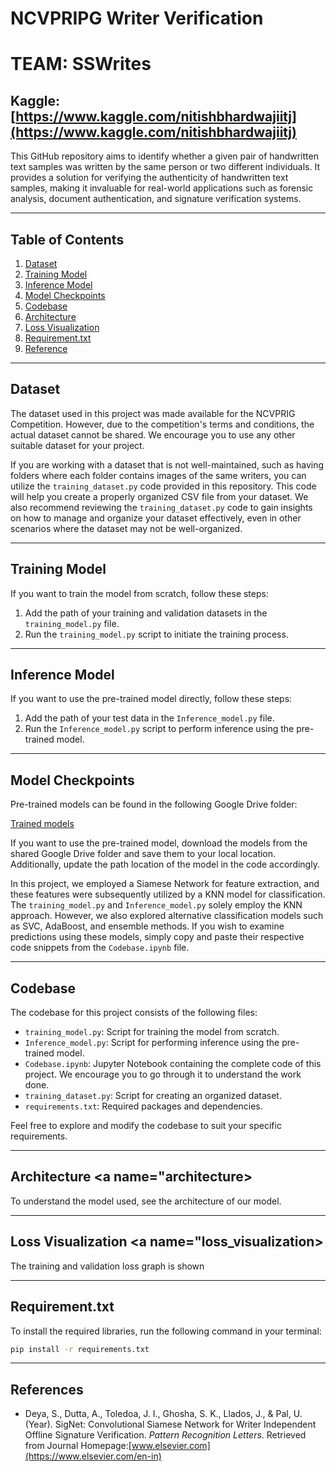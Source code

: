 # NCVPRIPG Writer Verification  
# TEAM: SSWrites
Kaggle: [https://www.kaggle.com/nitishbhardwajiitj](https://www.kaggle.com/nitishbhardwajiitj)
---------------------------------------------------------------------------------------------------------------------------------------------------------------------- 

This GitHub repository aims to identify whether a given pair of handwritten text samples was written by the same person or two different individuals. It provides a solution for verifying the authenticity of handwritten text samples, making it invaluable for real-world applications such as forensic analysis, document authentication, and signature verification systems.

----------------------------------------------------------------------------------------------------------------------------------------------------------------------

## Table of Contents

1. [Dataset](#dataset)
2. [Training Model](#training-model)
3. [Inference Model](#inference-model)
4. [Model Checkpoints](#model-checkpoints)
5. [Codebase](#codebase)
6. [Architecture](#architecture)
7. [Loss Visualization](#loss_visualization)
8. [Requirement.txt](#requirement)
9. [Reference](#reference)

----------------------------------------------------------------------------------------------------------------------------------------------------------------------

## Dataset <a name="dataset"></a>

The dataset used in this project was made available for the NCVPRIG Competition. However, due to the competition's terms and conditions, the actual dataset cannot be shared. We encourage you to use any other suitable dataset for your project.

If you are working with a dataset that is not well-maintained, such as having folders where each folder contains images of the same writers, you can utilize the `training_dataset.py` code provided in this repository. This code will help you create a properly organized CSV file from your dataset. We also recommend reviewing the `training_dataset.py` code to gain insights on how to manage and organize your dataset effectively, even in other scenarios where the dataset may not be well-organized.

----------------------------------------------------------------------------------------------------------------------------------------------------------------------

## Training Model <a name="training-model"></a>

If you want to train the model from scratch, follow these steps:

1. Add the path of your training and validation datasets in the `training_model.py` file.
2. Run the `training_model.py` script to initiate the training process.

----------------------------------------------------------------------------------------------------------------------------------------------------------------------

## Inference Model <a name="inference-model"></a>

If you want to use the pre-trained model directly, follow these steps:

1. Add the path of your test data in the `Inference_model.py` file.
2. Run the `Inference_model.py` script to perform inference using the pre-trained model.

----------------------------------------------------------------------------------------------------------------------------------------------------------------------

## Model Checkpoints <a name="model-checkpoints"></a>

Pre-trained models can be found in the following Google Drive folder:

[Trained models](https://drive.google.com/drive/folders/1GY2brp7-rYLxwLa6WBMvyC_SY3cjr1Cv?usp=sharing)

If you want to use the pre-trained model, download the models from the shared Google Drive folder and save them to your local location. Additionally, update the path location of the model in the code accordingly.

In this project, we employed a Siamese Network for feature extraction, and these features were subsequently utilized by a KNN model for classification. The `training_model.py` and `Inference_model.py` solely employ the KNN approach. However, we also explored alternative classification models such as SVC, AdaBoost, and ensemble methods. If you wish to examine predictions using these models, simply copy and paste their respective code snippets from the `Codebase.ipynb` file.

----------------------------------------------------------------------------------------------------------------------------------------------------------------------

## Codebase <a name="codebase"></a>

The codebase for this project consists of the following files:

- `training_model.py`: Script for training the model from scratch.
- `Inference_model.py`: Script for performing inference using the pre-trained model.
- `Codebase.ipynb`: Jupyter Notebook containing the complete code of this project. We encourage you to go through it to understand the work done.
- `training_dataset.py`: Script for creating an organized dataset.
- `requirements.txt`: Required packages and dependencies.

Feel free to explore and modify the codebase to suit your specific requirements.

----------------------------------------------------------------------------------------------------------------------------------------------------------------------
## Architecture <a name="architecture></a>
To understand the model used, see the architecture of our model.

----------------------------------------------------------------------------------------------------------------------------------------------------------------------
## Loss Visualization <a name="loss_visualization></a>
The training and validation loss graph is shown

----------------------------------------------------------------------------------------------------------------------------------------------------------------------

## Requirement.txt <a name="requirement"></a>
To install the required libraries, run the following command in your terminal:

```bash
pip install -r requirements.txt
```
----------------------------------------------------------------------------------------------------------------------------------------------------------------------

## References <a name="reference"></a>

- Deya, S., Dutta, A., Toledoa, J. I., Ghosha, S. K., Llados, J., & Pal, U. (Year). SigNet: Convolutional Siamese Network for Writer Independent Offline Signature Verification. _Pattern Recognition Letters_. Retrieved from Journal Homepage:[www.elsevier.com](https://www.elsevier.com/en-in)

